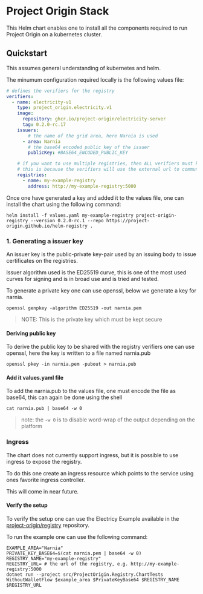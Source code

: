 # Project Origin Stack

This Helm chart enables one to install all the components required to run Project Origin
on a kubernetes cluster.

## Quickstart

This assumes general understanding of kubernetes and helm.

The minumum configuration required locally is the following values file:

```yaml
# defines the verifiers for the registry
verifiers:
  - name: electricity-v1
    type: project_origin.electricity.v1
    image:
      repository: ghcr.io/project-origin/electricity-server
      tag: 0.2.0-rc.17
    issuers:
        # the name of the grid area, here Narnia is used
      - area: Narnia
        # the base64 encoded public key of the issuer
        publicKey: #BASE64_ENCODED_PUBLIC_KEY

    # if you want to use multiple registries, then ALL verifiers must know all registries External url
    # this is because the verifiers will use the external url to communicate with the registries
    registries:
      - name: my-example-registry
        address: http://my-example-registry:5000
```

Once one have generated a key and added it to the values file,
one can install the chart using the following command:

```shell
helm install -f values.yaml my-example-registry project-origin-registry --version 0.2.0-rc.1 --repo https://project-origin.github.io/helm-registry .
```

### 1. Generating a issuer key

An issuer key is the public-private key-pair used by an issuing body
to issue certificates on the registries.

Issuer algorithm used is the ED25519 curve,
this is one of the most used curves for signing and is in broad use
and is tried and tested.

To generate a private key one can use openssl,
below we generate a key for narnia.

```shell
openssl genpkey -algorithm ED25519 -out narnia.pem
```

> NOTE: This is the private key which must be kept secure

#### Deriving public key

To derive the public key to be shared with the registry verifiers one
can use openssl, here the key is written to a file named
narnia.pub

```shell
openssl pkey -in narnia.pem -pubout > narnia.pub
```

#### Add it values.yaml file

To add the narnia.pub to the values file,
one must encode the file as base64,
this can again be done using the shell

```shell
cat narnia.pub | base64 -w 0
```

> note: the `-w 0` is to disable word-wrap of the output depending on the platform

### Ingress

The chart does not currently support ingress, but it is possible to
use ingress to expose the registry.

To do this one create an ingress resource which points to the service
using ones favorite ingress controller.

This will come in near future.

#### Verify the setup

To verify the setup one can use the Electricy Example available in the
[project-origin/registry](https://github.com/project-origin/registry) repository.

To run the example one can use the following command:

```shell
EXAMPLE_AREA="Narnia"
PRIVATE_KEY_BASE64=$(cat narnia.pem | base64 -w 0)
REGISTRY_NAME="my-example-registry"
REGISTRY_URL= # the url of the registry, e.g. http://my-example-registry:5000
dotnet run --project src/ProjectOrigin.Registry.ChartTests WithoutWalletFlow $example_area $PrivateKeyBase64 $REGISTRY_NAME $REGISTRY_URL
```
